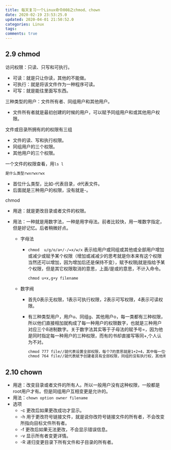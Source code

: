 ```yaml
---
title: 每天复习一个Linux命令008之chmod、chown
date: 2020-02-19 23:53:25.0
updated: 2020-04-01 21:50:52.0
categories: Linux
tags: 
comments: true
---
```


 
## 2.9 chmod

访问权限：只读、只写和可执行。

- 可读：就是只让你读，其他的不能做。
- 可执行：就是将该文件作为一种程序可读。
- 可写：就是能往里面写东西。

三种类型的用户：文件所有者、同组用户和其他用户。

- 文件所有者就是最初创建的时候的用户，可以赋予同组用户和或其他用户权限。

文件或目录所拥有的的权限有三组

- 文件的读、写和执行权限。
- 同组用户的三个权限。
- 其他用户的三个权限。

一个文件的权限查看，用`ls l`

```xml
是什么类型rwxrwxrwx  
```

- 首位什么类型，比如-代表目录，d代表文件。
- 后面就是三种用户的权限，没有就是-。

chmod

- 用途：就是更改目录或者文件的权限。

- 用法：一种就是用数字法，一种是用字母法。前者比较快，用一堆数字指定，但是好记忆。后者稍微好点。

  - 字母法

    - `chmod  u/g/o/a+/-/=x/w/x` 表示给用户或同组或其他或全部用户增加或减少或赋予某个权限（增加或减减少的思考就是你本来有这个权限当然还可以增加，因为增加后还是保持不变），赋予权限j就是指给予某个权限，但是其它权限取消的意思，上面/是或的意思，不计入命令。

      ```xml
      chmod u+x,g+y filename
      ```

  - 数字阀

    - 首先0表示无权限，1表示可执行权限，2表示可写权限，4表示可读权限。

    - 有三种类型用户，用户u、同组g、其他用户o，每一类都有三种权限，所以他们直接相加就构成了每一种用户的权限数字，也就是三种用户对应三个8进制数字。关于数字法其实等于子母法的赋予号=，因为他是同时指定每一种用户的三种权限，而有的书却直接写等同+,个人认为不对。

      ``` xml
      chmod 777 file//就代表设置全部权限，每个7的意思就是1+2+4，其中每一位代表一种类型用户。
      chmod 764 file//就代表赋予创建者具有全部权限，同组的没有执行权，其他用户只有可读权限。
      ```

## 2.10 chown

- 用途：改变目录或者文件的所有人。所以一般用户没有这种权限，一般都是root用户才有。但是同组用户互相变更是允许的。
- 用法：`chown option owner filename`
- 选项
  - -c 更改后如果更改成功才显示。
  - -h 用于更改符号链接文件，就是说你改符号链接文件的所有者，不会改变所指向目标文件所有者。
  - -f  更改后如果无法更改，不会显示错误信息。
  - -v 显示所有者变更详情。
  - -R 递归变更目录下所有文件和子目录的所有者。